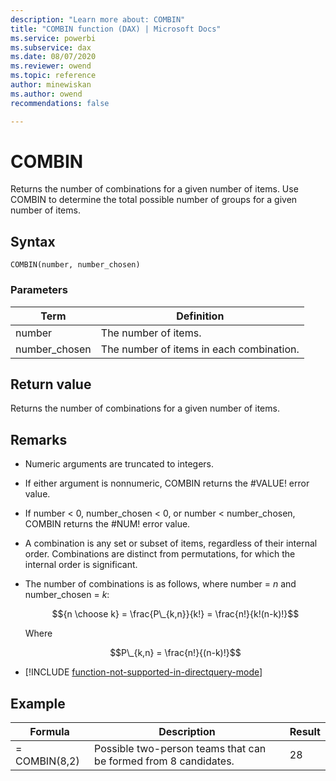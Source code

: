 ```yaml
---
description: "Learn more about: COMBIN"
title: "COMBIN function (DAX) | Microsoft Docs"
ms.service: powerbi 
ms.subservice: dax 
ms.date: 08/07/2020
ms.reviewer: owend
ms.topic: reference
author: minewiskan
ms.author: owend 
recommendations: false

---
```


# COMBIN

Returns the number of combinations for a given number of items. Use COMBIN to determine the total possible number of groups for a given number of items.  
  
## Syntax  
  
```dax
COMBIN(number, number_chosen)  
```
  
### Parameters  
  
|Term|Definition|  
|--------|--------------|  
|number|The number of items.|  
|number_chosen|The number of items in each combination.|  
  
## Return value

Returns the number of combinations for a given number of items.  
  
## Remarks

- Numeric arguments are truncated to integers.  

- If either argument is nonnumeric, COMBIN returns the #VALUE! error value.  

- If number &lt; 0, number_chosen &lt; 0, or number &lt; number_chosen, COMBIN returns the #NUM! error value.  

- A combination is any set or subset of items, regardless of their internal order. Combinations are distinct from permutations, for which the internal order is significant.  

- The number of combinations is as follows, where number = $n$ and number_chosen = $k$:  

    $${n \choose k} = \frac{P\_{k,n}}{k!} = \frac{n!}{k!(n-k)!}$$

    Where  

    $$P\_{k,n} = \frac{n!}{(n-k)!}$$

- [!INCLUDE [function-not-supported-in-directquery-mode](includes/function-not-supported-in-directquery-mode.md)]

## Example  
  
|Formula|Description|Result|  
|-----------|---------------|----------|  
|= COMBIN(8,2)|Possible two-person teams that can be formed from 8 candidates.|28|  
